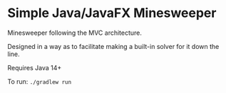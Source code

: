 # Simple Java/JavaFX Minesweeper

Minesweeper following the MVC architecture.

Designed in a way as to facilitate making a built-in solver for it down the line.

Requires Java 14+

To run: `./gradlew run`
